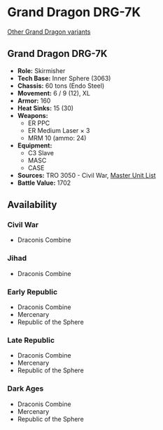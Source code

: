 # Grand Dragon DRG-7K

[Other Grand Dragon variants](../grand_dragon.md)

## Grand Dragon DRG-7K
- **Role:** Skirmisher
- **Tech Base:** Inner Sphere (3063)
- **Chassis:** 60 tons (Endo Steel)
- **Movement:** 6 / 9 (12), XL
- **Armor:** 160
- **Heat Sinks:** 15 (30)
- **Weapons:**
  - ER PPC
  - ER Medium Laser × 3
  - MRM 10 (ammo: 24)
- **Equipment:**
  - C3 Slave
  - MASC
  - CASE
- **Sources:** TRO 3050 - Civil War, [Master Unit List](http://masterunitlist.info/Unit/Details/1260/grand-dragon-drg-7k)
- **Battle Value:** 1702

## Availability

### Civil War
- Draconis Combine

### Jihad
- Draconis Combine

### Early Republic
- Draconis Combine
- Mercenary
- Republic of the Sphere

### Late Republic
- Draconis Combine
- Mercenary
- Republic of the Sphere

### Dark Ages
- Draconis Combine
- Mercenary
- Republic of the Sphere

